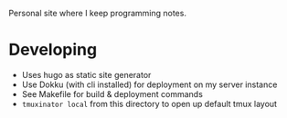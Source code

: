 Personal site where I keep programming notes.

# Developing

- Uses hugo as static site generator
- Use Dokku (with cli installed) for deployment on my server instance
- See Makefile for build & deployment commands
- `tmuxinator local` from this directory to open up default tmux layout
